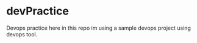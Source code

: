 # devPractice
Devops practice
here  in this repo im using a sample devops project using devops tool.
